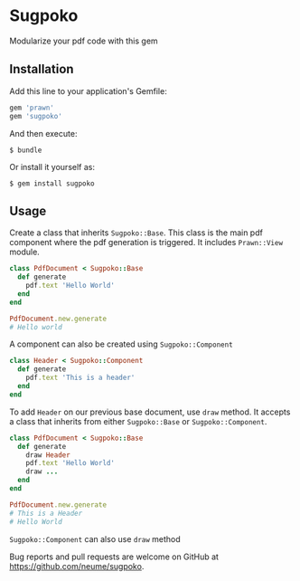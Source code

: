 # Sugpoko

Modularize your pdf code with this gem

## Installation

Add this line to your application's Gemfile:

```ruby
gem 'prawn'
gem 'sugpoko'
```

And then execute:

    $ bundle

Or install it yourself as:

    $ gem install sugpoko

## Usage

Create a class that inherits `Sugpoko::Base`. This class is the main pdf component
where the pdf generation is triggered. It includes `Prawn::View` module.

``` ruby
class PdfDocument < Sugpoko::Base
  def generate
    pdf.text 'Hello World'
  end
end

PdfDocument.new.generate
# Hello world
```

A component can also be created using `Sugpoko::Component`

``` ruby
class Header < Sugpoko::Component
  def generate
    pdf.text 'This is a header'
  end
end
```

To add `Header` on our previous base document, use `draw` method. It accepts a
class that inherits from either `Sugpoko::Base` or `Sugpoko::Component`.
``` ruby
class PdfDocument < Sugpoko::Base
  def generate
    draw Header
    pdf.text 'Hello World'
    draw ...
  end
end

PdfDocument.new.generate
# This is a Header
# Hello World
```

`Sugpoko::Component` can also use `draw` method



Bug reports and pull requests are welcome on GitHub at https://github.com/neume/sugpoko.
